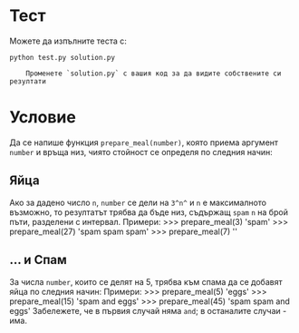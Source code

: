 # Тест

Можете да изпълните теста с:

    python test.py solution.py

		Променете `solution.py` с вашия код за да видите собствените си резултати

# Условие

Да се напише функция `prepare_meal(number)`, която приема аргумент `number` и връща низ, чиято стойност се определя по следния начин:

## Яйца
Ако за дадено число `n`, `number` се дели на `3^n^` и `n` е максималното възможно, то резултатът трябва да бъде низ, съдържащ `spam` `n` на брой пъти, разделени с интервал.
Примери:
    >>> prepare_meal(3)
    'spam'
    >>> prepare_meal(27)
    'spam spam spam'
    >>> prepare_meal(7)
    ''

## ... и Спам
За числа `number`, които се делят на 5, трябва към спама да се добавят яйца по следния начин:
Примери:
    >>> prepare_meal(5)
    'eggs'
    >>> prepare_meal(15)
    'spam and eggs'
    >>> prepare_meal(45)
    'spam spam and eggs'
Забележете, че в първия случай няма `and`; в останалите случаи - има.

